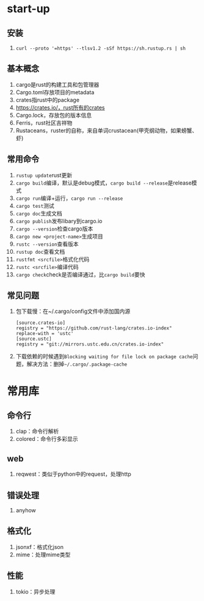 # start-up

## 安装

1. `curl --proto '=https' --tlsv1.2 -sSf https://sh.rustup.rs | sh`


## 基本概念

1. cargo是rust的构建工具和包管理器
2. Cargo.toml存放项目的metadata
3. crates指rust中的package
4. https://crates.io/，rust所有的crates
5. Cargo.lock，存放包的版本信息
6. Ferris，rust社区吉祥物
7. Rustaceans，ruster的自称，来自单词crustacean(甲壳纲动物，如果螃蟹、虾)

## 常用命令

1. `rustup update`rust更新
2. `cargo build`编译，默认是debug模式，`cargo build --release`是release模式
3. `cargo run`编译+运行，`cargo run --release`
4. `cargo test`测试
5. `cargo doc`生成文档
6. `cargo publish`发布libary到cargo.io
7. `cargo --version`检查cargo版本
8. `cargo new <project-name>`生成<project-name>项目
9. `rustc --version`查看版本
10. `rustup doc`查看文档
11. `rustfmt <srcfile>`格式化代码
12. `rustc <srcfile>`编译代码
13. `cargo check`check是否编译通过，比`cargo build`要快
   
## 常见问题

1. 包下载慢：在~/.cargo/config文件中添加国内源
    ```
    [source.crates-io]
    registry = "https://github.com/rust-lang/crates.io-index"
    replace-with = 'ustc'
    [source.ustc]
    registry = "git://mirrors.ustc.edu.cn/crates.io-index"
    ```
2. 下载依赖的时候遇到`Blocking waiting for file lock on package cache`问题，解决方法：删掉`~/.cargo/.package-cache`

# 常用库

## 命令行

1. clap：命令行解析
2. colored：命令行多彩显示

## web

1. reqwest：类似于python中的request，处理http

## 错误处理

1. anyhow

## 格式化

1. jsonxf：格式化json
2. mime：处理mime类型

## 性能

1. tokio：异步处理



